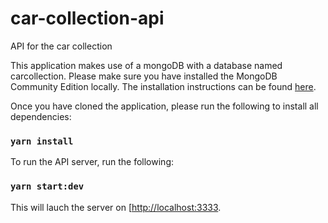 # car-collection-api
API for the car collection

This application makes use of a mongoDB with a database named carcollection. Please make sure you have installed the MongoDB Community Edition locally. The installation instructions can be found [here](https://www.mongodb.com/try/download/community).

Once you have cloned the application, please run the following to install all dependencies:

### `yarn install`

To run the API server, run the following:

### `yarn start:dev`

This will lauch the server on [[http://localhost:3333](http://localhost:3333).
